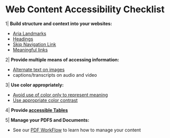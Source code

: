 # Web Content Accessibility Checklist
1| **Build structure and context into your websites:**
- [Aria Landmarks](AriaLandmarks.md) 
- [Headings](Headings.md)
- [Skip Navigation Link](SkipNavigation.md)
- [Meaningful links](Links.md)

2| **Provide multiple means of accessing information:**
- [Alternate text on images](Images.md)
- captions/transcripts on audio and video

3| **Use color appropriately:**
- [Avoid use of color only to represent meaning](NonColorIndicators.md)
- [Use appropriate color contrast](ColorContrast.md) 

4| **Provide [accessible Tables](Tables.md)**

5| **Manage your PDFS and Documents:**
- See our [PDF WorkFlow](PDFWorkFlow.md) to learn how to manage your content

